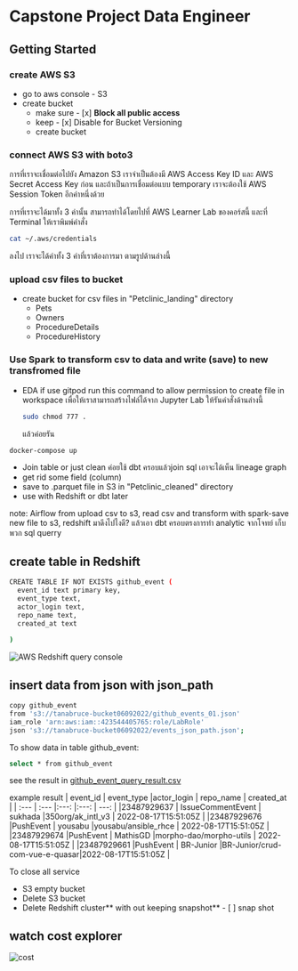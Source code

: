 
# Capstone Project Data Engineer

## Getting Started

### create AWS S3

* go to aws console - S3 
* create bucket
  - make sure - [x] **Block all public access** 
  - keep - [x] Disable for Bucket Versioning
  - create bucket

### connect  AWS S3 with boto3
การที่เราจะเชื่อมต่อไปยัง Amazon S3 เราจำเป็นต้องมี AWS Access Key ID และ AWS Secret Access Key ก่อน และถ้าเป็นการเชื่อมต่อแบบ temporary เราจะต้องใช้ AWS Session Token อีกค่าหนึ่งด้วย

การที่เราจะได้มาทั้ง 3 ค่านั้น สามารถทำได้โดยไปที่ AWS Learner Lab ของคอร์สนี้ และที่ Terminal ให้เราพิมพ์คำสั่ง 
```sh 
cat ~/.aws/credentials
```
 ลงไป เราจะได้ค่าทั้ง 3 ค่าที่เราต้องการมา ตามรูปด้านล่างนี้  

### upload csv files to bucket
* create bucket for csv files in "Petclinic_landing" directory 
  - Pets
  - Owners
  - ProcedureDetails
  - ProcedureHistory

### Use Spark to transform csv to data and write (save) to new transfromed file
* EDA if use gitpod run this command to allow permission to create file in workspace
    เพื่อให้เราสามารถสร้างไฟล์ได้จาก Jupyter Lab ให้รันคำสั่งด้านล่างนี้

    ```sh
    sudo chmod 777 .
    ```
    แล้วค่อยรัน

```sh
docker-compose up
```
* Join table or just clean ค่อยใช้ dbt ครอบแล้วjoin sql เอาจะได้เห็น lineage graph
* get rid some field (column)
* save to .parquet file in S3 in "Petclinic_cleaned" directory
* use with Redshift or dbt later

note: Airflow from upload csv to s3, read csv and transform with spark-save new file to s3, redshift มาดึงไปไงดี?  แล้วเอา dbt ครอบตรงการทำ analytic จากโจทย์ เก็บ พวก sql querry




## create table in Redshift

```sh
CREATE TABLE IF NOT EXISTS github_event (
  event_id text primary key,
  event_type text,
  actor_login text,
  repo_name text,
  created_at text
  
)
```
![AWS Redshift query console](resource/redshift_jsonpaht0.jpg)

## insert data from json with json_path

```sh
copy github_event
from 's3://tanabruce-bucket06092022/github_events_01.json'
iam_role 'arn:aws:iam::423544405765:role/LabRole' 
json 's3://tanabruce-bucket06092022/events_json_path.json';
```

To show data in table github_event:

```sh
select * from github_event
```
see the result in 
[github_event_query_result.csv](github_event_query_result.csv)

example result
| event_id	  |   event_type      |actor_login  |	repo_name	                    | created_at           |
| :---        |   :---            |:---:        |:---:                          | ---:                 |
|23487929637  |	IssueCommentEvent	|  sukhada	  |350org/ak_intl_v3	            | 2022-08-17T15:51:05Z |
|23487929676	|PushEvent	        |  yousabu	  |yousabu/ansible_rhce	          | 2022-08-17T15:51:05Z |
|23487929674	|PushEvent	        |  MathisGD	  |morpho-dao/morpho-utils        |	2022-08-17T15:51:05Z |
|23487929661	|PushEvent	        |  BR-Junior	|BR-Junior/crud-com-vue-e-quasar|2022-08-17T15:51:05Z  |

To close all service
- S3 empty bucket
- Delete S3 bucket
- Delete Redshift cluster** with out keeping snapshot** - [ ] snap shot 





## watch cost explorer

![cost](resource/redshift_cost1.jpg)